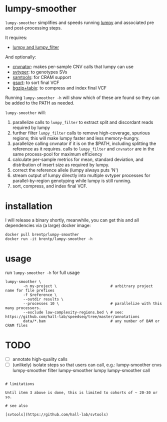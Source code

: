 # lumpy-smoother

`lumpy-smoother` simplifies and speeds running [lumpy](https://github.com/arq5x/lumpy-sv) and associated pre and post-processing steps.

It requires:

 + [lumpy and lumpy\_filter](https://github.com/arq5x/lumpy-sv)

 And optionally:

 + [cnvnator](https://github.com/abyzovlab/CNVnator): makes per-sample CNV calls that lumpy can use
 + [svtyper](https://github.com/hall-lab/svtyper): to genotypes SVs
 + [samtools](https://github.com/samtools/samtools): for CRAM support
 + [gsort](https://github.com/brentp/gsort): to sort final VCF
 + [bgzip+tabix](https://github.com/samtools/htslib): to compress and index final VCF

 Running `lumpy-smoother -h` will show which of these are found so they can be added to the PATH as needed.

`lumpy-smoother` will:

1. parallelize calls to `lumpy_filter` to extract split and discordant reads required by lumpy
2. further filter `lumpy_filter` calls to remove high-coverage, spurious regions;
   this will make lumpy faster and less memory-hungry.
3. parallelize calling cnvnator if it is on the $PATH, including splitting the reference as it requires.
   calls to `lumpy_filter` and `cnvnator` are in the same process-pool for maximum efficiency
4. calculate per-sample metrics for mean, standard deviation, and distribution of insert size as required by lumpy.
5. correct the reference allele (lumpy always puts 'N')
6. stream output of lumpy directly into multiple svtyper processes for parallel-by-region genotyping while lumpy is still running.
7. sort, compress, and index final VCF.

# installation

I will release a binary shortly, meanwhile, you can get this and all dependencies via (a large) docker image:

```
docker pull brentp/lumpy-smoother
docker run -it brentp/lumpy-smoother -h
```

# usage

run `lumpy-smoother -h` for full usage

```
lumpy-smoother \
        -n my-project \                        # arbitrary project name for file prefixes
        -f $reference \
        --outdir results \
        --processes 10 \                       # parallelize with this many processors.
        --exclude low-complexity-regions.bed \ # see: https://github.com/hall-lab/speedseq/tree/master/annotations 
        data/*.bam                             # any number of BAM or CRAM files
```

# TODO

+ [ ] annotate high-quality calls
+ [ ] (unlikely) isolate steps so that users can call, e.g.: 
    lumpy-smoother cnvs
    lumpy-smoother filter
    lumpy-smoother lumpy
    lumpy-smoother call
```

# limitations

Until item 3 above is done, this is limited to cohorts of ~ 20-30 or so.

# see also

[svtools](https://github.com/hall-lab/svtools)
